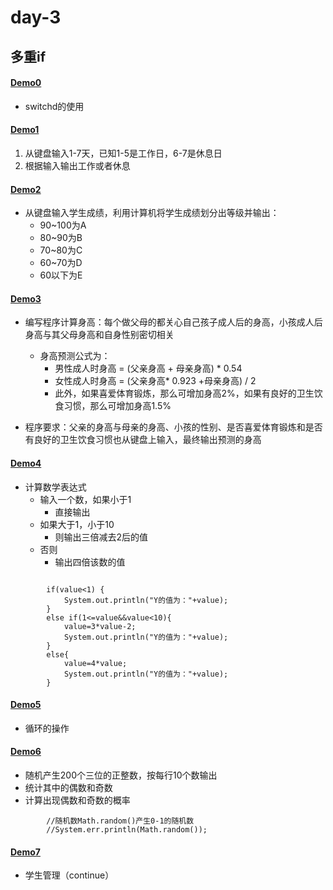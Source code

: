 # day-3
## 多重if

#### [Demo0](https://github.com/ShenShizhe/java-programme/blob/main/java/day-3/Demo0.java)
- switchd的使用
#### [Demo1](https://github.com/ShenShizhe/java-programme/blob/main/java/day-3/Demo1.java)
1. 从键盘输入1-7天，已知1-5是工作日，6-7是休息日
2. 根据输入输出工作或者休息
   
#### [Demo2](https://github.com/ShenShizhe/java-programme/blob/main/java/day-3/Demo2.java)
- 从键盘输入学生成绩，利用计算机将学生成绩划分出等级并输出：
   - 90~100为A
   - 80~90为B
   - 70~80为C
   - 60~70为D
   - 60以下为E
#### [Demo3](https://github.com/ShenShizhe/java-programme/blob/main/java/day-3/Demo3.java)
- 编写程序计算身高：每个做父母的都关心自己孩子成人后的身高，小孩成人后身高与其父母身高和自身性别密切相关
   - 身高预测公式为：  
      - 男性成人时身高 = (父亲身高 + 母亲身高) * 0.54
      - 女性成人时身高 = (父亲身高* 0.923 +母亲身高) / 2
      - 此外，如果喜爱体育锻炼，那么可增加身高2%，如果有良好的卫生饮食习惯，那么可增加身高1.5%
 
- 程序要求：父亲的身高与母亲的身高、小孩的性别、是否喜爱体育锻炼和是否有良好的卫生饮食习惯也从键盘上输入，最终输出预测的身高

#### [Demo4](https://github.com/ShenShizhe/java-programme/blob/main/java/day-3/Demo4.java)
- 计算数学表达式
   - 输入一个数，如果小于1
      - 直接输出
   - 如果大于1，小于10
      - 则输出三倍减去2后的值
   - 否则
      - 输出四倍该数的值
```

		if(value<1) {
			System.out.println("Y的值为："+value);
		}
		else if(1<=value&&value<10){
			value=3*value-2;
			System.out.println("Y的值为："+value);
		}
		else{
			value=4*value;
			System.out.println("Y的值为："+value);
		}
```
#### [Demo5](https://github.com/ShenShizhe/java-programme/blob/main/java/day-3/Demo5.java)
- 循环的操作
#### [Demo6](https://github.com/ShenShizhe/java-programme/blob/main/java/day-3/Demo6.java)
- 随机产生200个三位的正整数，按每行10个数输出
- 统计其中的偶数和奇数
- 计算出现偶数和奇数的概率

```		
		//随机数Math.random()产生0-1的随机数			
		//System.err.println(Math.random());
```
#### [Demo7](https://github.com/ShenShizhe/java-programme/blob/main/java/day-3/Demo7.java)
- 学生管理（continue）
